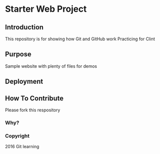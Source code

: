 # Starter Web Project

## Introduction
This repository is for showing how Git and GitHub work
Practicing for Clint

## Purpose

Sample website with plenty of files for demos

## Deployment

## How To Contribute
Please fork this respository
### Why?

### Copyright

2016 Git learning